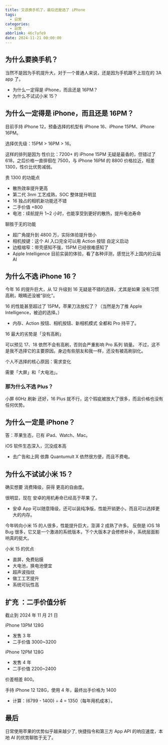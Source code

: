 ```yaml
---
title: 又该换手机了，最后还是选了 iPhone
tags:
  - 日常
categories:
  - 日常
abbrlink: 46c7afe9
date: 2024-11-21 00:00:00
---
```


## 为什么要换手机？

当然不是因为手机提升大，对于一个普通人来说，还是因为手机跟不上现在的 3A app 了。

- 为什么一定得是 iPhone，而且还是 16PM？
- 为什么不试试小米 15？

## 为什么一定得是 iPhone，而且还是 16PM？

目前手持 iPhone 12，预备选择的机型有 iPhone 16、iPhone 15PM、iPhone 16PM。

选择优先级：15PM > 16PM > 16。

这样的排列是因为 性价比：7200+ 的 iPhone 15PM 无疑是最香的，但错过了 618，之后价格一直徘徊在 7500，与 iPhone 16PM 的 8800 价格拉近，相差 1300，性价比优势减弱。

贵 1300 的功能点

- 散热效率提升更高
- 第二代 3nm 工艺成熟，SOC 整体提升明显
- 16 独占的相机新功能还不错
- 二手价值 +800
- 电池：续航提升 1~2 小时，也能享受到更好的散热，提升电池寿命

聊胜于无的功能

- 超广角提升到 4800 万，实际体验提升很小
- 相机按键：这个 AI 入口完全可以用 Action 按钮 自定义启动
- 边框缩窄：带壳感知不强，15PM 已经很难感知了
- Apple Intelligence 目前实装的体验，看了各种评测，感觉比不上国内的云端 AI

## 为什么不选 iPhone 16？

今年 16 的提升巨大，从 12 升级到 16 无疑是不错的选择，尤其是如果 没有习惯高刷，眼睛还没被“驯化”。

16 的性能甚至超过了 15PM，苹果刀法放松了？（当然是为了推 Apple Intelligence，被迫的选择。）

- 内存、Action 按钮、相机按钮、新相机模式 全都和 Pro 持平了。

16 最大的劣势是「没有高刷」

可以预见 17、18 依然不会有高刷，否则会严重影响 Pro 系列 销量。
不过，这不是我不选择它的主要原因。身边有些朋友和我一样，还没有被高刷驯化。

个人不选择的核心原因：需求变化

需要「大屏」和「大电池」。

### 那为什么不选 Plus？

小屏 60Hz 刷新 还好，16 Plus 就不行，这个瑕疵被放大了很多，而且价格也没有任何优势。

## 为什么一定是 iPhone？

答：苹果生态，已有 iPad、Watch、Mac。

iOS 软件生态深入，沉没成本高

- 去广告和上网 依靠 Quantumult X 依然很方便，而且不费电。

## 为什么不试试小米 15？

确实想要 消费降级，获得 更高的自由度。

很明显，现在 安卓的用机寿命已经高于苹果 了。

- 安卓 App 可以随意降级，还可以装纯净版，性能开销更小，而且可以选择更大的内存。

今年转向小米 15 的人很多，性能提升巨大，澎湃 2 成熟了许多。
反倒是 iOS 18 Bug 很多，它又是一个激进的系统版本，下个大版本才会修修补补，系统层面影响真的挺大。

小米 15 的优点

- 直屏，免费贴膜
- 大电池，换电池便宜
- 超声波指纹
- 做工工艺提升
- 系统可玩性高

## 扩充 ：二手价值分析

截止到 2024 年 11 月 21 日

iPhone 13PM 128G

- 发售 3 年
- 二手价值 3000~3200

iPhone 12PM 128G

- 发售 4 年
- 二手价值 2200~2400

价差相差 800。

手持 iPhone 12 128G，使用 4 年，最终出手价格为 1400

- 计算：(6799 - 1400) ÷ 4 = 1350（每年用机成本）。

## 最后

日常使用苹果的优势似乎越来越少了, 快捷指令和第三方 App API 的响应速度，本地 AI 的优势聊胜于无了。
